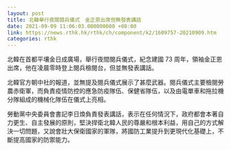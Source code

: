 ```yaml
---
layout: post
title: 北韓舉行夜間閱兵儀式　金正恩出席但無發表講話
date: 2021-09-09 11:06:03.000000000 +08:00
link: https://news.rthk.hk/rthk/ch/component/k2/1609757-20210909.htm
categories: rthk
---
```


北韓在首都平壤金日成廣場，舉行夜間閱兵儀式，紀念建國 73 周年，領袖金正恩出席，他在凌晨零時登上閱兵檢閱台，但並無發表講話。

北韓官方朝中社的報道，並無提及閱兵儀式展示了甚麼武器。閱兵儀式主要檢閱勞農赤衛軍，而負責疫情防控的應急防疫隊伍、保健省隊伍，以及由電單車和拖拉機分隊組成的機械化隊伍在儀式上亮相。

勞動黨中央委員會書記李日煥負責發表講話，表示在任何情況下，政府都會本著自力更生、自主發展的原則，堅決捍衛北韓人民的尊嚴和根本利益，用自己的方式解決一切問題，又說會壯大保衛國家的軍隊，將國防工業提升到更現代化基礎上，不斷提高國家的防禦能力。

